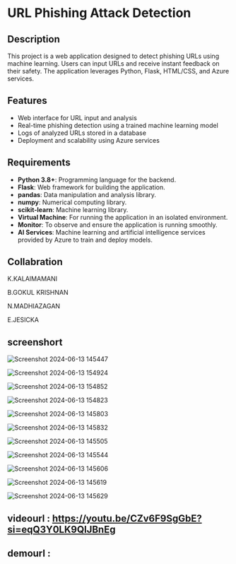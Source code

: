 # URL Phishing Attack Detection

## Description
This project is a web application designed to detect phishing URLs using machine learning. Users can input URLs and receive instant feedback on their safety. The application leverages Python, Flask, HTML/CSS, and Azure services.

## Features
- Web interface for URL input and analysis
- Real-time phishing detection using a trained machine learning model
- Logs of analyzed URLs stored in a database
- Deployment and scalability using Azure services


## Requirements
- **Python 3.8+**: Programming language for the backend.
- **Flask**: Web framework for building the application.
- **pandas**: Data manipulation and analysis library.
- **numpy**: Numerical computing library.
- **scikit-learn**: Machine learning library.
- **Virtual Machine**: For running the application in an isolated environment.
- **Monitor**: To observe and ensure the application is running smoothly.
- **AI Services**: Machine learning and artificial intelligence services provided by Azure to train and deploy models.


## Collabration
K.KALAIMAMANI

B.GOKUL KRISHNAN

N.MADHIAZAGAN

E.JESICKA
  
## screenshort


![Screenshot 2024-06-13 145447](https://github.com/gokulkrishnanb/URl_Phishing_Attack/assets/144882896/000d8a0a-a676-456d-893b-c33cd573ad58)


![Screenshot 2024-06-13 154924](https://github.com/gokulkrishnanb/URl_Phishing_Attack/assets/144882896/ec04d84c-f398-44ea-bfe3-7b72389fbea3)


![Screenshot 2024-06-13 154852](https://github.com/gokulkrishnanb/URl_Phishing_Attack/assets/144882896/0230c298-e2f9-40eb-9914-72df40abc0d2)



![Screenshot 2024-06-13 154823](https://github.com/gokulkrishnanb/URl_Phishing_Attack/assets/144882896/c8602a34-c9ff-4a78-b626-749075b4222d)




![Screenshot 2024-06-13 145803](https://github.com/gokulkrishnanb/URl_Phishing_Attack/assets/144882896/7f3d0170-98f4-4491-bfb7-6c66882bcc25)


![Screenshot 2024-06-13 145832](https://github.com/gokulkrishnanb/URl_Phishing_Attack/assets/144882896/074f86b1-9c9e-4149-b134-9cdf9c2d9698)

![Screenshot 2024-06-13 145505](https://github.com/gokulkrishnanb/URl_Phishing_Attack/assets/144882896/3777ed7e-790e-4401-b1b7-cd6145d8929b)


![Screenshot 2024-06-13 145544](https://github.com/gokulkrishnanb/URl_Phishing_Attack/assets/144882896/b5d2d5eb-cd76-421f-b8f4-fbb5376eae08)


![Screenshot 2024-06-13 145606](https://github.com/gokulkrishnanb/URl_Phishing_Attack/assets/144882896/8887faea-650a-4c45-b504-c644c069ab0a)


![Screenshot 2024-06-13 145619](https://github.com/gokulkrishnanb/URl_Phishing_Attack/assets/144882896/17b1d972-a855-4f40-9e0f-eeaf840bde91)


![Screenshot 2024-06-13 145629](https://github.com/gokulkrishnanb/URl_Phishing_Attack/assets/144882896/a005de90-bda7-4188-8ec8-89cb9daec473)




## videourl : https://youtu.be/CZv6F9SgGbE?si=eqQ3Y0LK9QlJBnEg
## demourl : 
